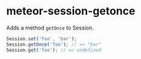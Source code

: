 meteor-session-getonce
====================
Adds a method `getOnce` to Session.

```js
Session.set('foo', 'bar');
Session.getOnce('foo'); // => "bar"
Session.get('foo'); // => undefined
```
